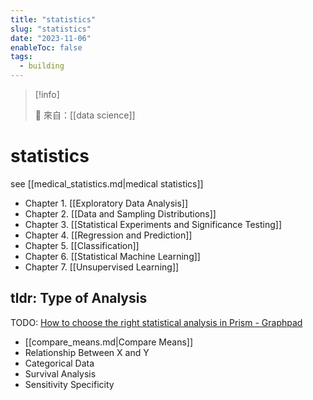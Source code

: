 ```yaml
---
title: "statistics"
slug: "statistics"
date: "2023-11-06"
enableToc: false
tags:
  - building
---
```


> [!info]
>
> 🌱 來自：[[data science]]

# statistics

see [[medical_statistics.md|medical statistics]]

- Chapter 1. [[Exploratory Data Analysis]]
- Chapter 2. [[Data and Sampling Distributions]]
- Chapter 3. [[Statistical Experiments and Significance Testing]]
- Chapter 4. [[Regression and Prediction]]
- Chapter 5. [[Classification]]
- Chapter 6. [[Statistical Machine Learning]]
- Chapter 7. [[Unsupervised Learning]]

## tldr: Type of Analysis

TODO: [How to choose the right statistical analysis in Prism - Graphpad](https://www.graphpad.com/series/how-to-choose-the-right-statistical-analysis)

- [[compare_means.md|Compare Means]]
- Relationship Between X and Y
- Categorical Data
- Survival Analysis
- Sensitivity Specificity
